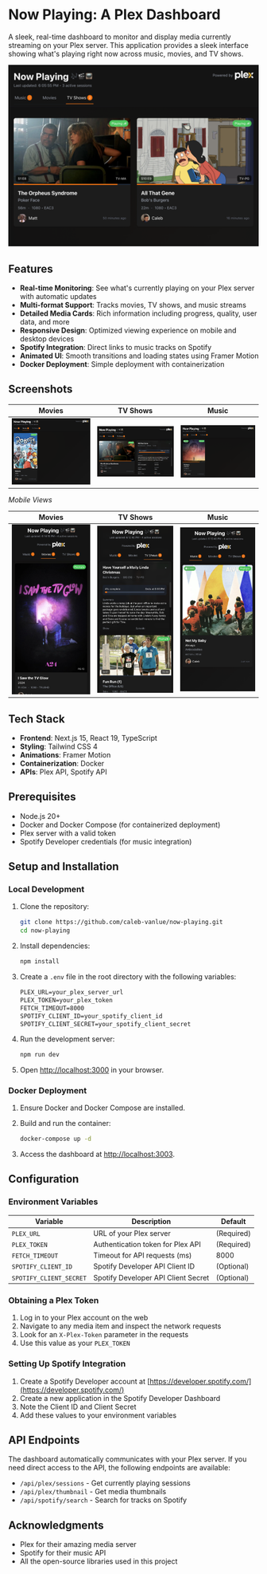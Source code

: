 # Now Playing: A Plex Dashboard

A sleek, real-time dashboard to monitor and display media currently streaming on your Plex server. This application provides a sleek interface showing what's playing right now across music, movies, and TV shows.

![Dashboard Screenshot](screenshots/dashboard.png)

## Features

- **Real-time Monitoring**: See what's currently playing on your Plex server with automatic updates
- **Multi-format Support**: Tracks movies, TV shows, and music streams
- **Detailed Media Cards**: Rich information including progress, quality, user data, and more
- **Responsive Design**: Optimized viewing experience on mobile and desktop devices
- **Spotify Integration**: Direct links to music tracks on Spotify
- **Animated UI**: Smooth transitions and loading states using Framer Motion
- **Docker Deployment**: Simple deployment with containerization

## Screenshots

| Movies                                | TV Shows                            | Music                               |
| ------------------------------------- | ----------------------------------- | ----------------------------------- |
| ![Movies](screenshots/movies-web.png) | ![TV Shows](screenshots/tv-web.png) | ![Music](screenshots/music-web.png) |

_Mobile Views_

| Movies                                   | TV Shows                               | Music                                  |
| ---------------------------------------- | -------------------------------------- | -------------------------------------- |
| ![Movies](screenshots/movies-mobile.png) | ![TV Shows](screenshots/tv-mobile.png) | ![Music](screenshots/music-mobile.png) |

## Tech Stack

- **Frontend**: Next.js 15, React 19, TypeScript
- **Styling**: Tailwind CSS 4
- **Animations**: Framer Motion
- **Containerization**: Docker
- **APIs**: Plex API, Spotify API

## Prerequisites

- Node.js 20+
- Docker and Docker Compose (for containerized deployment)
- Plex server with a valid token
- Spotify Developer credentials (for music integration)

## Setup and Installation

### Local Development

1. Clone the repository:

   ```bash
   git clone https://github.com/caleb-vanlue/now-playing.git
   cd now-playing
   ```

2. Install dependencies:

   ```bash
   npm install
   ```

3. Create a `.env` file in the root directory with the following variables:

   ```
   PLEX_URL=your_plex_server_url
   PLEX_TOKEN=your_plex_token
   FETCH_TIMEOUT=8000
   SPOTIFY_CLIENT_ID=your_spotify_client_id
   SPOTIFY_CLIENT_SECRET=your_spotify_client_secret
   ```

4. Run the development server:

   ```bash
   npm run dev
   ```

5. Open [http://localhost:3000](http://localhost:3000) in your browser.

### Docker Deployment

1. Ensure Docker and Docker Compose are installed.

2. Build and run the container:

   ```bash
   docker-compose up -d
   ```

3. Access the dashboard at [http://localhost:3003](http://localhost:3003).

## Configuration

### Environment Variables

| Variable                | Description                         | Default    |
| ----------------------- | ----------------------------------- | ---------- |
| `PLEX_URL`              | URL of your Plex server             | (Required) |
| `PLEX_TOKEN`            | Authentication token for Plex API   | (Required) |
| `FETCH_TIMEOUT`         | Timeout for API requests (ms)       | 8000       |
| `SPOTIFY_CLIENT_ID`     | Spotify Developer API Client ID     | (Optional) |
| `SPOTIFY_CLIENT_SECRET` | Spotify Developer API Client Secret | (Optional) |

### Obtaining a Plex Token

1. Log in to your Plex account on the web
2. Navigate to any media item and inspect the network requests
3. Look for an `X-Plex-Token` parameter in the requests
4. Use this value as your `PLEX_TOKEN`

### Setting Up Spotify Integration

1. Create a Spotify Developer account at [https://developer.spotify.com/](https://developer.spotify.com/)
2. Create a new application in the Spotify Developer Dashboard
3. Note the Client ID and Client Secret
4. Add these values to your environment variables

## API Endpoints

The dashboard automatically communicates with your Plex server. If you need direct access to the API, the following endpoints are available:

- `/api/plex/sessions` - Get currently playing sessions
- `/api/plex/thumbnail` - Get media thumbnails
- `/api/spotify/search` - Search for tracks on Spotify

## Acknowledgments

- Plex for their amazing media server
- Spotify for their music API
- All the open-source libraries used in this project
